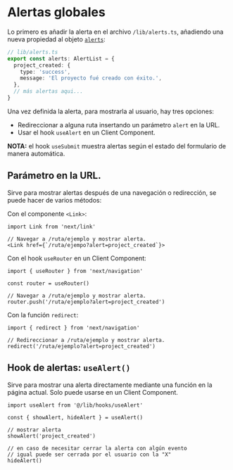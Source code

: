 # Alertas globales

Lo primero es añadir la alerta en el archivo ```/lib/alerts.ts```, añadiendo una nueva propiedad al objeto [```alerts```](/lib/alerts.ts):

```ts
// lib/alerts.ts
export const alerts: AlertList = {
  project_created: {
    type: 'success',
    message: 'El proyecto fué creado con éxito.',
  },
  // más alertas aqui...
}
```

Una vez definida la alerta, para mostrarla al usuario, hay tres opciones:

  - Redireccionar a alguna ruta insertando un parámetro ```alert``` en la URL.
  - Usar el hook ```useAlert``` en un Client Component.

**NOTA:** el hook ```useSubmit``` muestra alertas según el estado del formulario de manera automática.

## Parámetro en la URL.

Sirve para mostrar alertas después de una navegación o redirección, se puede hacer de varios métodos:

Con el componente ```<Link>```:
```tsx
import Link from 'next/link'

// Navegar a /ruta/ejemplo y mostrar alerta.
<Link href={`/ruta/ejempo?alert=project_created`}>
```

Con el hook ```useRouter``` en un Client Component:
```tsx
import { useRouter } from 'next/navigation'

const router = useRouter()

// Navegar a /ruta/ejemplo y mostrar alerta.
router.push('/ruta/ejemplo?alert=project_created')
```

Con la función ```redirect```:
```tsx
import { redirect } from 'next/navigation'

// Redireccionar a /ruta/ejemplo y mostrar alerta.
redirect('/ruta/ejemplo?alert=project_created')
```

## Hook de alertas: ```useAlert()```

Sirve para mostrar una alerta directamente mediante una función en la página actual. Solo puede usarse en un Client Component.

```tsx
import useAlert from '@/lib/hooks/useAlert'

const { showAlert, hideAlert } = useAlert()

// mostrar alerta
showAlert('project_created')

// en caso de necesitar cerrar la alerta con algún evento
// igual puede ser cerrada por el usuario con la "X"
hideAlert()
```

